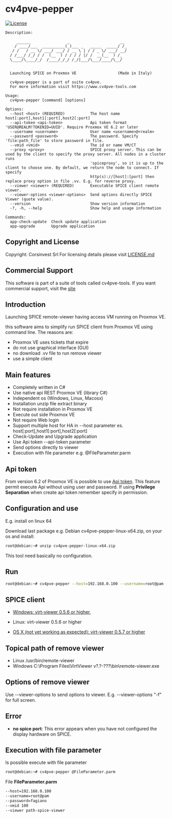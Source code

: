 # cv4pve-pepper

[![License](https://img.shields.io/github/license/Corsinvest/cv4pve-pepper.svg)](LICENSE.md)

```text
Description:

     ______                _                      __
    / ____/___  __________(_)___ _   _____  _____/ /_
   / /   / __ \/ ___/ ___/ / __ \ | / / _ \/ ___/ __/
  / /___/ /_/ / /  (__  ) / / / / |/ /  __(__  ) /_
  \____/\____/_/  /____/_/_/ /_/|___/\___/____/\__/


  Launching SPICE on Proxmox VE                  (Made in Italy)

  cv4pve-pepper is a part of suite cv4pve.
  For more information visit https://www.cv4pve-tools.com

Usage:
  cv4pve-pepper [command] [options]

Options:
  --host <host> (REQUIRED)           The host name host[:port],host1[:port],host2[:port]
  --api-token <api-token>            Api token format 'USER@REALM!TOKENID=UUID'. Require Proxmox VE 6.2 or later
  --username <username>              User name <username>@<realm>
  --password <password>              The password. Specify 'file:path_file' to store password in file.
  --vmid <vmid>                      The id or name VM/CT
  --proxy <proxy>                    SPICE proxy server. This can be used by the client to specify the proxy server. All nodes in a cluster runs
                                     'spiceproxy', so it is up to the client to choose one. By default, we return the node to connect. If specify
                                     http(s)://[host]:[port] then replace proxy option in file .vv. E.g. for reverse proxy.
  --viewer <viewer> (REQUIRED)       Executable SPICE client remote viewer.
  --viewer-options <viewer-options>  Send options directly SPICE Viewer (quote value).
  --version                          Show version information
  -?, -h, --help                     Show help and usage information

Commands:
  app-check-update  Check update application
  app-upgrade       Upgrade application
```

## Copyright and License

Copyright: Corsinvest Srl
For licensing details please visit [LICENSE.md](LICENSE.md)

## Commercial Support

This software is part of a suite of tools called cv4pve-tools. If you want commercial support, visit the [site](https://www.cv4pve-tools.com)

## Introduction

Launching SPICE remote-viewer having access VM running on Proxmox VE.

this software aims to simplify run SPICE client from Proxmox VE using command line. The reasons are:

* Proxmox VE uses tickets that expire
* do not use graphical interface (GUI)
* no download .vv file to run remove viewer
* use a simple client

## Main features

* Completely written in C#
* Use native api REST Proxmox VE (library C#)
* Independent os (Windows, Linux, Macosx)
* Installation unzip file extract binary
* Not require installation in Proxmox VE
* Execute out side Proxmox VE
* Not require Web login
* Support multiple host for HA in --host parameter es. host[:port],host1[:port],host2[:port]
* Check-Update and Upgrade application
* Use Api token --api-token parameter
* Send options directly to viewer
* Execution with file parameter e.g. @FileParameter.parm

## Api token

From version 6.2 of Proxmox VE is possible to use [Api token](https://pve.proxmox.com/pve-docs/pveum-plain.html).
This feature permit execute Api without using user and password.
If using **Privilege Separation** when create api token remember specify in permission.

## Configuration and use

E.g. install on linux 64

Download last package e.g. Debian cv4pve-pepper-linux-x64.zip, on your os and install:

```sh
root@debian:~# unzip cv4pve-pepper-linux-x64.zip
```

This tool need basically no configuration.

## Run

```sh
root@debian:~# cv4pve-pepper --host=192.168.0.100 --username=root@pam --password=fagiano --vmid 100 --viewer path-spice-viewer
```

## SPICE client

* [Windows: virt-viewer 0.5.6 or higher,](http://www.spice-space.org/download.html)

* Linux: virt-viewer 0.5.6 or higher

* [OS X (not yet working as expected): virt-viewer 0.5.7 or higher](https://www.spice-space.org/osx-client.html)

## Topical path of remove viewer

* Linux /usr/bin/remote-viewer
* Windows C:\Program Files\VirtViewer v?.?-???\bin\remote-viewer.exe

## Options of remove viewer

Use --viewer-options to send options to viewer.
E.g. --viewer-options "-f" for full screen.

## Error

* **no spice port**: This error appears when you have not configured the display hardware on SPICE.

## Execution with file parameter

Is possible execute with file parameter

```sh
root@debian:~# cv4pve-pepper @FileParameter.parm
```

File **FileParameter.parm**

```txt
--host=192.168.0.100
--username=root@pam
--password=fagiano
--vmid 100
--viewer path-spice-viewer
```
